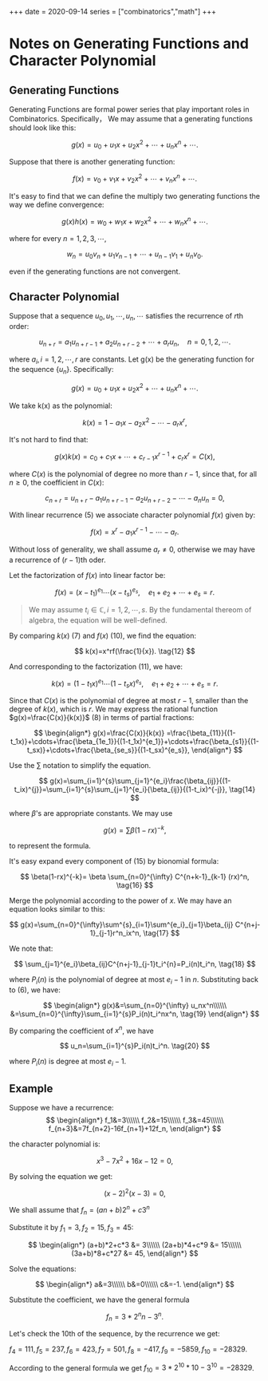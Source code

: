 +++
date = 2020-09-14
series = ["combinatorics","math"]
+++

# Notes on Generating Functions and Character Polynomial

## Generating Functions

Generating Functions are formal power series that play important roles in Combinatorics. Specifically， We may assume that a generating functions should look like this:

$$
g(x ) = u_0+u_1x+u_2x^2+\cdots + u_nx^n+\cdots. \tag{1}
$$

Suppose that there is another generating function:

$$
f(x)=v_0+v_1x+v_2x^2+\cdots + v_nx^n+\cdots. \tag{2}
$$


It's easy to find that we can define the multiply two generating functions the way we define convergence:

$$
g(x)h(x)= w_0 +w_1x+w_2x^2+\cdots+w_nx^n+\cdots. \tag{3}
$$

where for every $n=1,2,3,\cdots,$

$$
w_n=u_0v_n+u_1v_{n-1}+\cdots+u_{n-1}v_1+u_nv_0. \tag{4}
$$

even if the generating functions are not convergent.

## Character Polynomial

Suppose that a sequence $u_0,u_1,\cdots,u_n,\cdots$ satisfies the recurrence of $r$th order:

$$
u_{n+r}=a_1u_{n+r-1}+a_2u_{n+r-2}+\cdots+a_ru_{n},\quad  n=0,1,2,\cdots. \tag{5}
$$

where $a_i,i=1,2,\cdots,r$ are constants. Let g(x) be the generating function for the sequence $\{u_n\}$. Specifically:

$$
g(x)=u_0+u_1x+u_2x^2+\cdots+u_nx^n+\cdots. \tag{6}
$$

We take k(x) as the polynomial:

$$
k(x)=1-a_1x-a_2x^2-\cdots-a_rx^r, \tag{7}
$$

It's not hard to find that:

$$
g(x)k(x)=c_0+c_1x+\cdots+c_{r-1}x^{r-1}+c_rx^r=C(x), \tag{8}
$$

where $C(x)$ is the polynomial of degree no more than $r-1$, since that, for all $n\ge 0$, the coefficient in $C(x)$:

$$
c_{n+r}=u_{n+r}-a_1u_{n+r-1}-a_2u_{n+r-2}-\cdots-a_nu_n =0, \tag{9}
$$


With linear recurrence (5) we associate character polynomial $f(x)$ given by:

$$
f(x)=x^r-a_1x^{r-1}-\cdots -a_r. \tag{10}
$$

Without loss of generality, we shall assume $a_r\not = 0$, otherwise we may have a recurrence of $(r-1)$th oder.

Let the factorization of $f(x)$ into linear factor be:

$$
f(x)=(x-t_1)^{e_1}\cdots(x-t_s)^{e_s}, \quad e_1+e_2+\cdots + e_s=r. \tag{11}
$$

> We may assume $t_i \in \mathbb C,i=1,2,\cdots,s$. By the fundamental thereom of algebra, the equation will be well-defined.

By comparing $k(x)$ (7) and $f(x)$ (10), we find the equation:

$$
k(x)=x^rf(\frac{1}{x}). \tag{12}
$$

And corresponding to the factorization (11), we have:

$$
k(x)=(1-t_1x)^{e_1}\cdots(1-t_sx)^{e_s}, \quad e_1+e_2+\cdots + e_s=r. \tag{13}
$$

Since that $C(x)$ is the polynomial of degree at most $r-1$, smaller than the degree of $k(x)$, which is $r$. We may express the rational function $g(x)=\frac{C(x)}{k(x)}$ (8) in terms of partial fractions:

$$
\begin{align*}
g(x)=\frac{C(x)}{k(x)}
=\frac{\beta_{11}}{(1-t_1x)}+\cdots+\frac{\beta_{1e_1}}{(1-t_1x)^{e_1}}+\cdots+\frac{\beta_{s1}}{(1-t_sx)}+\cdots+\frac{\beta_{se_s}}{(1-t_sx)^{e_s}},
\end{align*}
$$

Use the $\sum$ notation to simplify the equation.

$$
g(x)=\sum_{i=1}^{s}\sum_{j=1}^{e_i}\frac{\beta_{ij}}{(1-t_ix)^{j}}=\sum_{i=1}^{s}\sum_{j=1}^{e_i}{\beta_{ij}}{(1-t_ix)^{-j}}, \tag{14}
$$

where $\beta$'s are appropriate constants. We may use 

$$
g(x)=\sum\beta(1-rx)^{-k}, \tag{15}
$$

to represent the formula.

It's easy expand every component of (15) by bionomial formula:

$$
\beta(1-rx)^{-k}=  \beta \sum_{n=0}^{\infty} C^{n+k-1}_{k-1} (rx)^n, \tag{16}
$$

Merge the polynomial according to the power of $x$. We may have an equation looks similar to this:

$$
g(x)=\sum_{n=0}^{\infty}\sum^{s}_{i=1}\sum^{e_i}_{j=1}\beta_{ij} C^{n+j-1}_{j-1}r^n_ix^n, \tag{17}
$$

We note that:

$$
\sum_{j=1}^{e_i}\beta_{ij}C^{n+j-1}_{j-1}t_i^{n}=P_i(n)t_i^n, \tag{18}
$$

where $P_i(n)$ is the polynomial of degree at most $e_i-1$ in $n$. Substituting back to (6), we have:

$$
\begin{align*}
g(x)&=\sum_{n=0}^{\infty} u_nx^n\\\\\\
&=\sum_{n=0}^{\infty}\sum_{i=1}^{s}P_i(n)t_i^nx^n, \tag{19}
\end{align*}
$$

By comparing the coefficient of $x^n$, we have

$$
u_n=\sum_{i=1}^{s}P_i(n)t_i^n. \tag{20}
$$

where $P_i(n)$ is degree at most $e_i-1$.


## Example

Suppose we have a recurrence:
$$
\begin{align*}
f_1&=3\\\\\\
f_2&=15\\\\\\
f_3&=45\\\\\\
f_{n+3}&=7f_{n+2}-16f_{n+1}+12f_n,
\end{align*}
$$

the character polynomial is:

$$
x^3-7x^2+16x-12=0, 
$$

By solving the equation we get:

$$
(x-2)^2(x-3)=0, 
$$

We shall assume that $f_n=(an+b)2^n+c3^n$

Substitute it by $f_1=3,f_2=15,f_3=45$:

$$
\begin{align*}
(a+b)*2+c*3 &= 3\\\\\\
(2a+b)*4+c*9 &= 15\\\\\\
(3a+b)*8+c*27 &= 45,
\end{align*}
$$

Solve the equations:

$$
\begin{align*}
a&=3\\\\\\
b&=0\\\\\\
c&=-1.
\end{align*}
$$

Substitute the coefficient, we have the general formula

$$
f_n=3*2^nn-3^n.
$$


Let's check the 10th of the sequence, by the recurrence we get:

$f_{4}=111,f_5=237,f_6=423, f_7=501,f_8=-417,f_9=-5859,f_{10}=-28329$.

According to the general formula we get $f_{10}=3*2^{10}*10-3^{10}=-28329$.

